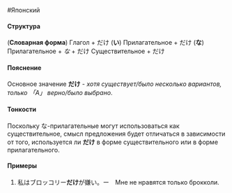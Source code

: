 #Японский 
#### Структура
(**Словарная форма**) Глагол + だけ
(**い**) Прилагательное + だけ
(**な**) Прилагательное + *な* + だけ
Существительное + だけ
#### Пояснение
Основное значение **だけ** - *хотя существует/было несколько вариантов, только 「А」 верно/было выбрано*.
#### Тонкости
Поскольку な-прилагательные могут использоваться как существительное, смысл предложения будет отличаться в зависимости от того, используется ли **だけ** в форме существительного или в форме прилагательного.
#### Примеры
1. 私はブロッコリー**だけ**が嫌い。ー　Мне не нравятся только брокколи.
